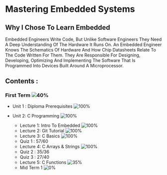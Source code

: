 # Mastering Embedded Systems 


## Why I Chose To Learn Embedded 
Embedded Engineers Write Code, But Unlike Software Engineers They Need A Deep Understanding Of The Hardware It Runs On. An Embedded Engineer Knows The Schematics Of Hardware And How Chip Datasheets Relate To The Code Written For Them. They Are Responsible For Designing, Developing, Optimizing And Implementing The Software That Is Programmed Into Devices Built Around A Microprocessor. 

## Contents :

### First Term ![40%](https://progress-bar.dev/40?title=Progress)
* Unit 1 : Diploma Prerequisites ![100%](https://progress-bar.dev/100)

* Unit 2: C Programming ![100%](https://progress-bar.dev/100)
  * Lecture 1: Intro To Embedded ![100%](https://progress-bar.dev/100)
  * Lecture 2: Git Tutorial ![100%](https://progress-bar.dev/100)
  * Lecture 3: C Basics  ![100%](https://progress-bar.dev/100)
  * Quiz 1 : 57/60
  * Lecture 4: C Arrays & Strings ![100%](https://progress-bar.dev/100)
  * Quiz 2 : 35/36 
  * Quiz 3 : 27/40
  * Lecture 5: C Functions ![35%](https://progress-bar.dev/35)
  * Mid Term 1 ![0%](https://progress-bar.dev/0)
  